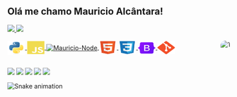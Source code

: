 ## Olá me chamo Mauricio Alcântara!
 <div>
  <a href="https://github.com/MauricioAlcantara">
  <img height="180em" src="https://github-readme-stats.vercel.app/api?username=MauricioAlcantara&show_icons=true&theme=radical&include_all_commits=true&count_private=true"/>
  <img height="180em" src="https://github-readme-stats.vercel.app/api/top-langs/?username=MauricioAlcantara&layout=compact&langs_count=7&theme=radical"/>
</div>
<div style="display: inline_block"><br>
  <img align="center" alt="Mauricio-Python" height="32" width="40" src="https://raw.githubusercontent.com/devicons/devicon/master/icons/python/python-original.svg">
  <img align="center" alt="Mauricio-Js" height="30" width="40" src="https://raw.githubusercontent.com/devicons/devicon/master/icons/javascript/javascript-plain.svg">
  <img align="center" alt="Mauricio-Node" height="30" width="40" src="https://cdn.jsdelivr.net/gh/devicons/devicon/icons/nodejs/nodejs-original.svg" />      
  <img align="center" alt="Mauricio-HTML" height="30" width="40" src="https://raw.githubusercontent.com/devicons/devicon/master/icons/html5/html5-original.svg">
  <img align="center" alt="Mauricio-CSS" height="30" width="40" src="https://raw.githubusercontent.com/devicons/devicon/master/icons/css3/css3-original.svg">
 <img align="center" alt="Mauricio-Bootstrap" height="33" width="40" src="https://raw.githubusercontent.com/devicons/devicon/master/icons/bootstrap/bootstrap-original.svg">
 <img align="center" alt="Mauricio-GIT" height="30" width="40" src="https://raw.githubusercontent.com/devicons/devicon/master/icons/git/git-original.svg">
<img align="right" alt="1" height="150" style="border-radius:50px;" src="https://media.discordapp.net/attachments/717934299143471165/1037480936973025280/Logo_Mauricio.png">
</div>

  ##
 
 <div>
  <a href="https://www.youtube.com/channel/UCw_y9B3BC3PEbl4kdvwUU2Q" target="_blank"><img src="https://img.shields.io/badge/YouTube-FF0000?style=for-the-badge&logo=youtube&logoColor=white" target="_blank"></a>
 	<a href="https://www.twitch.tv/dasheigt" target="_blank"><img src="https://img.shields.io/badge/Twitch-9146FF?style=for-the-badge&logo=twitch&logoColor=white" target="_blank"></a>
 <a href="https://discord.gg/UyAd96S4fD" target="_blank"><img src="https://img.shields.io/badge/Discord-7289DA?style=for-the-badge&logo=discord&logoColor=white" target="_blank"></a> 
  <a href = "mailto:mauricio.dashe1@gmail.com"><img src="https://img.shields.io/badge/-Gmail-%23333?style=for-the-badge&logo=gmail&logoColor=white" target="_blank"></a>
  <a href="https://www.linkedin.com/in/mauricio-alcantara-7a308223a/" target="_blank"><img src="https://img.shields.io/badge/-LinkedIn-%230077B5?style=for-the-badge&logo=linkedin&logoColor=white" target="_blank"></a>
  
  ![Snake animation](https://github.com/MauricioAlcantara/MauricioAlcantara/blob/output/github-contribution-grid-snake.svg)
  
</div>
